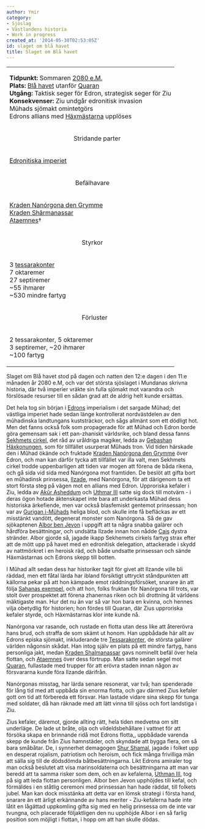 ```yaml
---
author: Ymir
category:
- Sjöslag
- Västlandens historia
- Work in progress
created_at: '2014-05-30T02:53:05Z'
id: slaget om blå havet
title: Slaget om Blå havet
---
```

<table><tbody><tr class="odd"><td><p><strong>Tidpunkt:</strong> Sommaren <a href="Tidslinje">2080 e.M.</a><br />
<strong>Plats:</strong> <a href="Blå_havet">Blå havet</a> utanför <a href="Quaran">Quaran</a><br />
<strong>Utgång:</strong> Taktisk seger för Edron, strategisk seger för Ziu<br />
<strong>Konsekvenser:</strong> Ziu undgår edronitisk invasion<br />
Mûhads sjömakt omintetgörs<br />
Edrons allians med <a href="Häxmästarnas_välde">Häxmästarna</a> upplöses<br />
</p></td></tr><tr class="even"><td><p>                                       Stridande parter</p></td></tr><tr class="odd"><td><p><a href="Edronitiska_imperiet">Edronitiska imperiet</a></p></td></tr><tr class="even"><td><p>                                        Befälhavare</p></td></tr><tr class="odd"><td><p><a href="Kraden_Nanórgona_den_Grymme">Kraden Nanórgona den Grymme</a><br />
<a href="Kraden_Shârmanassar">Kraden Shârmanassar</a><br />
<a href="Ataemnes">Ataemnes</a>†<br />
</p></td></tr><tr class="even"><td><p>                                            Styrkor</p></td></tr><tr class="odd"><td><p>3 <a href="Tessarakonter">tessarakonter</a><br />
7 oktaremer<br />
27 septiremer<br />
~55 ihmarer<br />
~530 mindre fartyg<br />
</p></td></tr><tr class="even"><td><p>                                            Förluster</p></td></tr><tr class="odd"><td><p>2 tessarakonter, 5 oktaremer<br />
3 septiremer, ~20 ihmarer<br />
~100 fartyg<br />
</p></td></tr></tbody></table>

Slaget om Blå havet stod på dagen och natten den 12:e dagen i den 11:e månaden år 2080 e.M, och var det största sjöslaget i Mundanas skrivna historia, där två imperier vräkte sin fulla sjömakt mot varandra och förslösade resurser till en sådan grad att de aldrig helt kunde ersättas.

Det hela tog sin början i [Edrons] imperialism i det sargade Mûhad; det västliga imperiet hade sedan länge kontrollerat nordvästdelen av den mûhadinska landtungans kuststräckor, och sågs allmänt som ett dödligt hot. Men det fanns också folk som propagerade för att Mûhad och Edron borde göra gemensam sak i ett pan-zhaniskt världsrike, och bland dessa fanns [Sekhmets cirkel], det råd av uråldriga magiker, ledda av [Gebashan Häxkonungen], som för tillfället usurperat Mûhads tron. Vid tiden härskade den i Mûhad ökände och fruktade [Kraden Nanórgona den Grymme] över Edron, och man kan därför tycka att tillfället var illa valt, men Sekhmets cirkel trodde uppenbarligen att tiden var mogen att förena de båda rikena, och gå sida vid sida med Nanórgona mot framtiden. De beslöt att gifta bort en mûhadinsk prinsessa, [Ilzade], med Nanórgona, för att därigenom ta ett stort första steg på vägen mot en allians med Edron. Upproriska kefaler i Ziu, ledda av [Akûr Asheddum] och [Uthmar III] satte sig dock till motvärn - i deras ögon hotade äktenskapet inte bara att underkasta Mûhad dess historiska ärkefiende, men var också blasfemiskt gentemot prinsessan; hon var av [Gurigan i-Mühads] heliga blod, och skulle inte få befläckas av ett misstänkt vandött, degenerat monster som Nanórgona. Så de gav sjökaptenen [Albor ben Jevon] i uppgift att ta några snabba galärer och hårdföra besättningar, och undsätta Ilzade innan hon nådde [Cais] dystra stränder. Albor gjorde så, jagade ikapp Sekhemets cirkels fartyg strax efter att de mött upp på havet med en edronitisk delegation, attackerade i skydd av nattmörkret i en heroisk räd, och både undsatte prinsessan och sände Häxmästarnas och Edrons skepp till botten.

I Mûhad allt sedan dess har historiker tagit för givet att Ilzande ville bli räddad, men ett fåtal lärda har ibland försiktigt uttryckt ståndpunkten att källorna pekar på att hon kämpade emot räddningsförsöket, snarare än att följa [Sahanas exempel], och att hon, folks fruktan för Nanórgona till trots, var stolt över prospektet att förena zhanernas riken och bli drottning åt världens mäktigaste man. Hur det nu än var så var hon bara en kvinna, och hennes vilja obetydlig för historien; hon fördes till Quaran, där Zius upproriska kefaler styrde, och Häxmästarnas klor inte kunde nå.

Nanórgona var rasande, och rustade en flotta utan dess like att återerövra hans brud, och straffa de som skämt ut honom. Han uppbådade här allt av Edrons episka sjömakt, inkluderande tre [Tessarakonter], de största galärer världen någonsin skådat. Han intog själv en plats på ett mindre fartyg, hans personliga jakt, medan [Kraden Shalmanassar] gavs nominellt befäl över hela flottan, och [Ataemnes] över dess förtrupp. Man satte sedan segel mot [Quaran], fullastade med trupper för att erövra staden innan någon av försvararna kunde föra Ilzande därifrån.

Nanórgonas misstag, har lärda senare resonerat, var två; han spenderade för lång tid med att uppbåda sin enorma flotta, och gav därmed Zius kefaler gott om tid att förbereda ett försvar. Han lastade vidare sina skepp för tunga med soldater, då han räknade med att lätt vinna till sjöss och fort landstiga i Ziu.

Zius kefaler, däremot, gjorde allting rätt, hela tiden medvetna om sitt underläge. De lade ut bråte, olja och vildeldsbehållare i vattnet för att försöka skapa en brinnande ridå mot Edrons flotta,, uppbådade varenda skepp de kunde från Zius hamnstäder, och skyndade att bygga flera, om så bara småbåtar. De, i synnerhet demagogen [Shur Shamal], jagade i folket upp en desperat rojalism, patriotism och heroism, och fick många frivilliga män att sälla sig till de dödsdömda båtbesättningarna. Likt Edrons amiraler tog man också beslutet att visa marinsoldaterna och besättningarna att man var beredd att ta samma risker som dem, och en av kefalerna, [Uthman III], tog på sig att leda flottan personligen. Albor ben Jevon upphöjdes till kefal, och förmäldes i en ståtlig ceremoni med prinsessan han hade räddat, till folkets jubel. Man kan dock misstänka att detta var en lömsk strategi i första hand, snarare än ett ärligt erkännande av hans meriter - Ziu-kefalerna hade inte låtit en lågättad uppkomling gifta sig med en helig prinsessa om de inte var tvungna, och placerade följaktligen den nu upphöjde Albor i en så farlig position som möjligt i flottan, i hopp om att han skulle dödas.

  [Edrons]: Edron
  [Sekhmets cirkel]: Sekhmets_cirkel
  [Gebashan Häxkonungen]: Gebashan_Häxkonungen
  [Kraden Nanórgona den Grymme]: Kraden_Nanórgona_den_Grymme
  [Ilzade]: Ilzade
  [Akûr Asheddum]: Akûr_Asheddum
  [Uthmar III]: Uthmar_III
  [Gurigan i-Mühads]: Gurigan_i-Mühads
  [Albor ben Jevon]: Albor_ben_Jevon
  [Cais]: Cai
  [Sahanas exempel]: Sahana_i-Yandar
  [Tessarakonter]: Tessarakonter
  [Kraden Shalmanassar]: Kraden_Shalmanassar
  [Ataemnes]: Ataemnes
  [Quaran]: Quaran
  [Shur Shamal]: Shur_Shamal
  [Uthman III]: Uthman_III